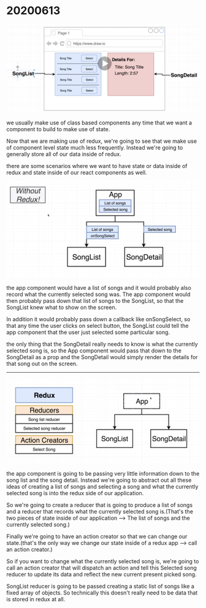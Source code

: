 # 20200613

![my-img](img/200613-1.png)

we usually make use of class based components any time that we want a component to build to make use of state.

Now that we are making use of redux, we're going to see that we make use of component level state much less frequently.
Instead we're going to generally store all of our data inside of redux.

there are some scenarios where we want to have state or data inside of redux and state inside of our react components as well.

![my-img](img/200613-2.png)

the app component would have a list of songs and it would probably also record what the currently selected song was.
The app component would then probably pass down that list of songs to the SongList, so that the SongList knew what to show on the screen.

In addition it would probably pass down a callback like onSongSelect, so that any time the user clicks on select button, the SongList could tell the app component that the user just selected some particular song.

the only thing that the SongDetail really needs to know is what the currently selected song is, so the App component would pass that down to the SongDetail as a prop and the SongDetail would simply render the details for that song out on the screen.

---

![my-img](img/200613-3.png)

the app component is going to be passing very little information down to the song list and the song detail.
Instead we're going to abstract out all these ideas of creating a list of songs and selecting a song and what the currently selected song is into the redux side of our application.

So we're going to create a reducer that is going to produce a list of songs and a reducer that records what the currently selected song is.(That's the two pieces of state inside of our application —> The list of songs and the currently selected song.)

Finally we're going to have an action creator so that we can change our state.(that's the only way we change our state inside of a redux app —> call an action creator.)

So if you want to change what the currently selected song is, we're going to call an action creator that will dispatch an action and tell this Selected song reducer to update its data and reflect the new current present picked song.

SongList reducer is going to be passed creating a static list of songs like a fixed array of objects. So technically this doesn't really need to be data that is stored in redux at all.
